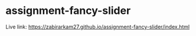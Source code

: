 # assignment-fancy-slider
Live link: https://zabirarkam27.github.io/assignment-fancy-slider/index.html
